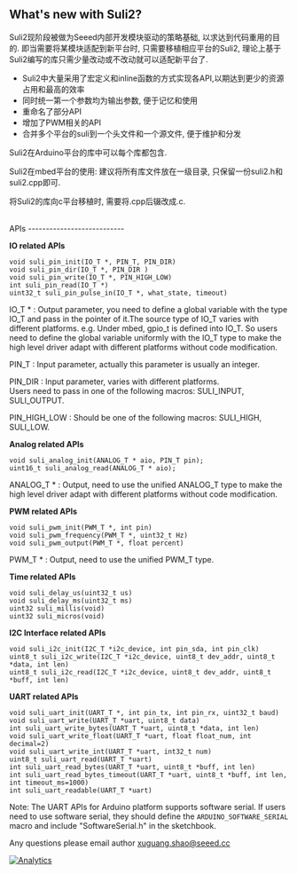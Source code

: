 What's new with Suli2?
-----------------

Suli2现阶段被做为Seeed内部开发模块驱动的策略基础, 以求达到代码重用的目的. 即当需要将某模块适配到新平台时, 只需要移植相应平台的Suli2, 理论上基于Suli2编写的库只需少量改动或不改动就可以适配新平台了.

- Suli2中大量采用了宏定义和inline函数的方式实现各API,以期达到更少的资源占用和最高的效率
- 同时统一第一个参数均为输出参数, 便于记忆和使用
- 重命名了部分API
- 增加了PWM相关的API
- 合并多个平台的suli到一个头文件和一个源文件, 便于维护和分发

Suli2在Arduino平台的库中可以每个库都包含.

Suli2在mbed平台的使用: 建议将所有库文件放在一级目录, 只保留一份suli2.h和suli2.cpp即可.

将Suli2的库向c平台移植时, 需要将.cpp后辍改成.c.



<br>
APIs 
---------------------------

**IO related APIs**

	void suli_pin_init(IO_T *, PIN_T, PIN_DIR)	
	void suli_pin_dir(IO_T *, PIN_DIR )
	void suli_pin_write(IO_T *, PIN_HIGH_LOW)
	int suli_pin_read(IO_T *)
	uint32_t suli_pin_pulse_in(IO_T *, what_state, timeout)
	
	
	
IO_T * : Output parameter, you need to define a global variable with the type IO_T and pass in the pointer of it.The source type of IO_T varies with different platforms. e.g. Under mbed, gpio_t is defined into IO_T. So users need to define the global variable uniformly with the IO_T type to make the high level driver adapt with different platforms without code modification.
	         
PIN_T : Input parameter, actually this parameter is usually an integer.

PIN_DIR : Input parameter, varies with different platforms.  
Users need to pass in one of the following macros: SULI_INPUT, SULI_OUTPUT.

PIN_HIGH_LOW :  Should be one of the following macros: SULI_HIGH, SULI_LOW.
 

**Analog related APIs**

	void suli_analog_init(ANALOG_T * aio, PIN_T pin);
	uint16_t suli_analog_read(ANALOG_T * aio);
	
ANALOG_T * : Output, need to use the unified ANALOG_T type to make the high level driver adapt with different platforms without code modification.

**PWM related APIs**

	void suli_pwm_init(PWM_T *, int pin)
	void suli_pwm_frequency(PWM_T *, uint32_t Hz)
	void suli_pwm_output(PWM_T *, float percent)
	
PWM_T * : Output, need to use the unified PWM_T type.

**Time related APIs**

	void suli_delay_us(uint32_t us)
	void suli_delay_ms(uint32_t ms)
	uint32 suli_millis(void)
	uint32 suli_micros(void)

**I2C Interface related APIs**

	void suli_i2c_init(I2C_T *i2c_device, int pin_sda, int pin_clk)
	uint8_t suli_i2c_write(I2C_T *i2c_device, uint8_t dev_addr, uint8_t *data, int len)
	uint8_t suli_i2c_read(I2C_T *i2c_device, uint8_t dev_addr, uint8_t *buff, int len)

**UART related APIs**

	void suli_uart_init(UART_T *, int pin_tx, int pin_rx, uint32_t baud)
	void suli_uart_write(UART_T *uart, uint8_t data)
	int suli_uart_write_bytes(UART_T *uart, uint8_t *data, int len)
	void suli_uart_write_float(UART_T *uart, float float_num, int decimal=2)
	void suli_uart_write_int(UART_T *uart, int32_t num)
	uint8_t suli_uart_read(UART_T *uart)
	int suli_uart_read_bytes(UART_T *uart, uint8_t *buff, int len)
	int suli_uart_read_bytes_timeout(UART_T *uart, uint8_t *buff, int len, int timeout_ms=1000)
	int suli_uart_readable(UART_T *uart)

Note: The UART APIs for Arduino platform supports software serial. If users need to use software serial, they should define the `ARDUINO_SOFTWARE_SERIAL` macro and include "SoftwareSerial.h" in the sketchbook.


Any questions please email author xuguang.shao@seeed.cc






[![Analytics](https://ga-beacon.appspot.com/UA-46589105-3/suli2)](https://github.com/igrigorik/ga-beacon)
